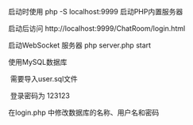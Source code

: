启动时使用 php -S localhost:9999 启动PHP内置服务器

启动后访问 http://localhost:9999/ChatRoom/login.html

启动WebSocket 服务器 php server.php start

使用MySQL数据库

​	需要导入user.sql文件

​	登录密码为 123123

在login.php 中修改数据库的名称、用户名和密码